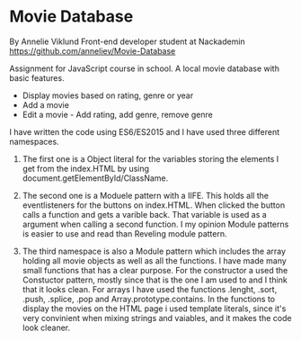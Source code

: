 # Movie Database

By Annelie Viklund
Front-end developer student at Nackademin
https://github.com/anneliev/Movie-Database


Assignment for JavaScript course in school. A local movie database with basic features.

  - Display movies based on rating, genre or year
  - Add a movie
  - Edit a movie - Add rating, add genre, remove genre

I have written the code using ES6/ES2015 and I have used three different namespaces.

1. The first one is a Object literal for the variables storing the elements I get from the index.HTML by using document.getElementById/ClassName.

2. The second one is a Moduele pattern with a IIFE. This holds all the eventlisteners for the buttons on index.HTML. When clicked the button calls a function and gets a varible back. That variable is used as a argument when calling a second function. I my opinion Module patterns is easier to use and read than Reveling module pattern. 

3. The third namespace is also a Module pattern which includes the array holding all movie objects as well as all the functions. I have made many small functions that has a clear purpose. For the constructor a used the Constuctor pattern, mostly since that is the one I am used to and I think that it looks clean. For arrays I have used the functions .lenght, .sort, .push, .splice, .pop and Array.prototype.contains. 
In the functions to display the movies on the HTML page i used template literals, since it's very convinient when mixing strings and vaiables, and it makes the code look cleaner. 
